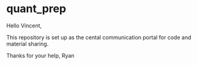 # quant_prep #

Hello Vincent,

This repository is set up as the cental communication portal for code and material sharing.

Thanks for your help,
Ryan
